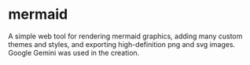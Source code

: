 # mermaid
A simple web tool for rendering mermaid graphics, adding many custom themes and styles, and exporting high-definition png and svg images. Google Gemini was used in the creation.
